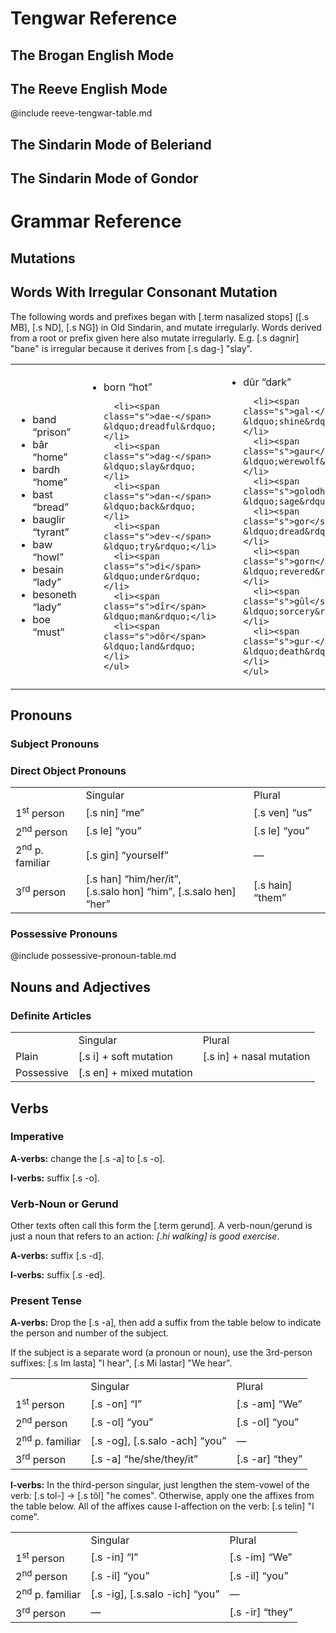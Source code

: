 # Tengwar Reference

## The Brogan English Mode

## The Reeve English Mode

@include reeve-tengwar-table.md

## The Sindarin Mode of Beleriand

## The Sindarin Mode of Gondor

# Grammar Reference

## Mutations

## <a name="words-with-irregular-mutation">Words With Irregular Consonant Mutation</a>

The following words and prefixes began with [.term nasalized stops] ([.s MB], [.s ND], [.s NG]) in
Old Sindarin, and mutate irregularly. Words derived from a root or prefix
given here also mutate irregularly. E.g. [.s dagnir] "bane"
is irregular because it derives from [.s dag-] "slay".

<table class="col-3 columns">
<tr>
  <td>
    <ul>
      <li><span class="s">band</span> &ldquo;prison&rdquo;</li>
      <li><span class="s">bâr</span> &ldquo;home&rdquo;</li>
      <li><span class="s">bardh</span> &ldquo;home&rdquo;</li>
      <li><span class="s">bast</span> &ldquo;bread&rdquo;</li>
      <li><span class="s">bauglir</span> &ldquo;tyrant&rdquo;</li>
      <li><span class="s">baw</span> &ldquo;howl&rdquo;</li>
      <li><span class="s">besain</span> &ldquo;lady&rdquo;</li>
      <li><span class="s">besoneth</span> &ldquo;lady&rdquo;</li>
      <li><span class="s">boe</span> &ldquo;must&rdquo;</li>
    </ul>
  </td>
  <td>
    <ul>
      <li><span class="s">born</span> &ldquo;hot&rdquo;</li>

      <li><span class="s">dae-</span> &ldquo;dreadful&rdquo;</li>
      <li><span class="s">dag-</span> &ldquo;slay&rdquo;</li>
      <li><span class="s">dan-</span> &ldquo;back&rdquo;</li>
      <li><span class="s">dev-</span> &ldquo;try&rdquo;</li>
      <li><span class="s">di</span> &ldquo;under&rdquo;</li>
      <li><span class="s">dîr</span> &ldquo;man&rdquo;</li>
      <li><span class="s">dôr</span> &ldquo;land&rdquo;</li>
    </ul>
  </td>
  <td>
    <ul>
      <li><span class="s">dûr</span> &ldquo;dark&rdquo;</li>

      <li><span class="s">gal-</span> &ldquo;shine&rdquo;</li>
      <li><span class="s">gaur</span> &ldquo;werewolf&rdquo;</li>
      <li><span class="s">golodh</span> &ldquo;sage&rdquo;</li>
      <li><span class="s">gor</span> &ldquo;dread&rdquo;</li>
      <li><span class="s">gorn</span> &ldquo;revered&rdquo;</li>
      <li><span class="s">gûl</span> &ldquo;sorcery&rdquo;</li>
      <li><span class="s">gur-</span> &ldquo;death&rdquo;</li>
    </ul>
  </td>
</tr>
</table>

## Pronouns

### Subject Pronouns

### Direct Object Pronouns

<table class="columns">
<tr class="head">
  <td></td>
  <td>Singular</td>
  <td>Plural</td>
</tr>
<tr>
  <td>1<sup>st</sup> person</td>
  <td>[.s nin] &ldquo;me&rdquo;</td>
  <td>[.s ven] &ldquo;us&rdquo;</td>
</tr>
<tr>
  <td>2<sup>nd</sup> person</td>
  <td>[.s le] &ldquo;you&rdquo;</td>
  <td>[.s le] &ldquo;you&rdquo;</td>
</tr>
<tr>
  <td>2<sup>nd</sup> p. familiar</td>
  <td>[.s gin] &ldquo;yourself&rdquo;</td>
  <td>—</td>
</tr>
<tr>
  <td>3<sup>rd</sup> person</td>
  <td>[.s han] &ldquo;him/her/it&rdquo;,<br/>[.s.salo hon] &ldquo;him&rdquo;, [.s.salo hen] &ldquo;her&rdquo;</td>
  <td>[.s hain] &ldquo;them&rdquo;</td>
</tr>
</table>

### Possessive Pronouns

@include possessive-pronoun-table.md

## Nouns and Adjectives

### Definite Articles

<table class="columns">
<tr class="head">
  <td></td>
  <td>Singular</td>
  <td>Plural</td>
</tr>
<tr>
  <td>Plain</td>
  <td>[.s i] + soft mutation</td>
  <td>[.s in] + nasal mutation</td>
</tr>
<tr>
  <td>Possessive</td>
  <td>[.s en] + mixed mutation</td>
</tr>
</table>

## Verbs

### Imperative

**A-verbs:** change the [.s -a] to [.s -o].

**I-verbs:** suffix [.s -o].

### Verb-Noun or Gerund

Other texts often call this form the [.term gerund]. A verb-noun/gerund is just a noun
that refers to an action: _[.hi walking] is good exercise_.

**A-verbs:** suffix [.s -d].

**I-verbs:** suffix [.s -ed].

### Present Tense

**A-verbs:** Drop the [.s -a], then add a suffix from the
table below to indicate the person and number of the
subject.

If the subject is a separate word (a pronoun or noun), use
the 3rd-person suffixes: [.s Im lasta] "I hear",
[.s Mi lastar] "We hear".

<table class="columns">
<tr class="head">
  <td></td>
  <td>Singular</td>
  <td>Plural</td>
</tr>
<tr>
  <td>1<sup>st</sup> person</td>
  <td>[.s -on] &ldquo;I&rdquo;</td>
  <td>[.s -am] &ldquo;We&rdquo;</td>
</tr>
<tr>
  <td>2<sup>nd</sup> person</td>
  <td>[.s -ol] &ldquo;you&rdquo;</td>
  <td>[.s -ol] &ldquo;you&rdquo;</td>
</tr>
<tr>
  <td>2<sup>nd</sup> p. familiar</td>
  <td>[.s -og], [.s.salo -ach] &ldquo;you&rdquo;</td>
  <td>—</td>
</tr>
<tr>
  <td>3<sup>rd</sup> person</td>
  <td>[.s -a] &ldquo;he/she/they/it&rdquo;</td>
  <td>[.s -ar] &ldquo;they&rdquo;</td>
</tr>
</table>

**I-verbs:** In the third-person singular, just lengthen the
stem-vowel of the verb: [.s tol-] &rarr; [.s tôl]
"he comes". Otherwise, apply one the affixes from the table
below. All of the affixes cause I-affection on the verb:
[.s telin] "I come".

<table class="columns">
<tr class="head">
  <td></td>
  <td>Singular</td>
  <td>Plural</td>
</tr>
<tr>
  <td>1<sup>st</sup> person</td>
  <td>[.s -in] &ldquo;I&rdquo;</td>
  <td>[.s -im] &ldquo;We&rdquo;</td>
</tr>
<tr>
  <td>2<sup>nd</sup> person</td>
  <td>[.s -il] &ldquo;you&rdquo;</td>
  <td>[.s -il] &ldquo;you&rdquo;</td>
</tr>
<tr>
  <td>2<sup>nd</sup> p. familiar</td>
  <td>[.s -ig], [.s.salo -ich] &ldquo;you&rdquo;</td>
  <td>—</td>
</tr>
<tr>
  <td>3<sup>rd</sup> person</td>
  <td>—</td>
  <td>[.s -ir] &ldquo;they&rdquo;</td>
</tr>
</table>
